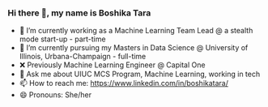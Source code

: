 ### Hi there 👋, my name is Boshika Tara



- 🔭 I’m currently working as a Machine Learning Team Lead @ a stealth mode start-up - part-time
- 🌱 I’m currently pursuing my Masters in Data Science @ University of Illinois, Urbana-Champaign - full-time
- ❌ Previously Machine Learning Engineer @ Capital One
- 💬 Ask me about UIUC MCS Program, Machine Learning, working in tech
- 📫 How to reach me: https://www.linkedin.com/in/boshikatara/
- 😄 Pronouns: She/her


